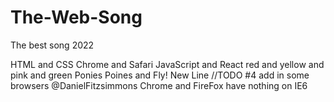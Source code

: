# The-Web-Song
The best song 2022

HTML and CSS
Chrome and Safari
JavaScript and React
red and yellow and pink and green
Ponies Poines and Fly!
New Line
//TODO #4 add in some browsers @DanielFitzsimmons
Chrome and FireFox have nothing on IE6